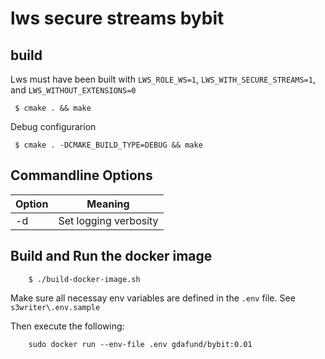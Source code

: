 # lws secure streams bybit

## build

Lws must have been built with `LWS_ROLE_WS=1`, `LWS_WITH_SECURE_STREAMS=1`, and
`LWS_WITHOUT_EXTENSIONS=0`

```
 $ cmake . && make
```

Debug configurarion 

```
 $ cmake . -DCMAKE_BUILD_TYPE=DEBUG && make
```
## Commandline Options

Option|Meaning
---|---
-d|Set logging verbosity

## Build and Run the docker image

```
    $ ./build-docker-image.sh 
```

Make sure all necessay env variables are defined in the `.env` file.
See `s3writer\.env.sample`
  
Then execute the following:  
```
    sudo docker run --env-file .env gdafund/bybit:0.01
```

